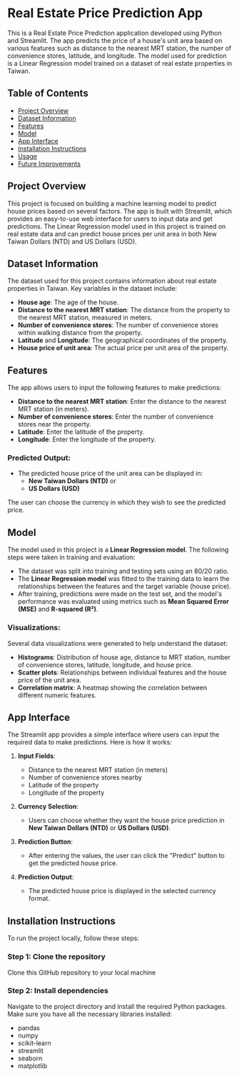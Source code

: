 # Real Estate Price Prediction App

This is a Real Estate Price Prediction application developed using Python and Streamlit. The app predicts the price of a house's unit area based on various features such as distance to the nearest MRT station, the number of convenience stores, latitude, and longitude. The model used for prediction is a Linear Regression model trained on a dataset of real estate properties in Taiwan.

## Table of Contents
- [Project Overview](#project-overview)
- [Dataset Information](#dataset-information)
- [Features](#features)
- [Model](#model)
- [App Interface](#app-interface)
- [Installation Instructions](#installation-instructions)
- [Usage](#usage)
- [Future Improvements](#future-improvements)

## Project Overview

This project is focused on building a machine learning model to predict house prices based on several factors. The app is built with Streamlit, which provides an easy-to-use web interface for users to input data and get predictions. The Linear Regression model used in this project is trained on real estate data and can predict house prices per unit area in both New Taiwan Dollars (NTD) and US Dollars (USD).

## Dataset Information

The dataset used for this project contains information about real estate properties in Taiwan. Key variables in the dataset include:
- **House age**: The age of the house.
- **Distance to the nearest MRT station**: The distance from the property to the nearest MRT station, measured in meters.
- **Number of convenience stores**: The number of convenience stores within walking distance from the property.
- **Latitude** and **Longitude**: The geographical coordinates of the property.
- **House price of unit area**: The actual price per unit area of the property.

## Features

The app allows users to input the following features to make predictions:
- **Distance to the nearest MRT station**: Enter the distance to the nearest MRT station (in meters).
- **Number of convenience stores**: Enter the number of convenience stores near the property.
- **Latitude**: Enter the latitude of the property.
- **Longitude**: Enter the longitude of the property.

### Predicted Output:
- The predicted house price of the unit area can be displayed in:
  - **New Taiwan Dollars (NTD)** or
  - **US Dollars (USD)**

The user can choose the currency in which they wish to see the predicted price.

## Model

The model used in this project is a **Linear Regression model**. The following steps were taken in training and evaluation:
- The dataset was split into training and testing sets using an 80/20 ratio.
- The **Linear Regression model** was fitted to the training data to learn the relationships between the features and the target variable (house price).
- After training, predictions were made on the test set, and the model's performance was evaluated using metrics such as **Mean Squared Error (MSE)** and **R-squared (R²)**.

### Visualizations:

Several data visualizations were generated to help understand the dataset:
- **Histograms**: Distribution of house age, distance to MRT station, number of convenience stores, latitude, longitude, and house price.
- **Scatter plots**: Relationships between individual features and the house price of the unit area.
- **Correlation matrix**: A heatmap showing the correlation between different numeric features.

## App Interface

The Streamlit app provides a simple interface where users can input the required data to make predictions. Here is how it works:

1. **Input Fields**:
   - Distance to the nearest MRT station (in meters)
   - Number of convenience stores nearby
   - Latitude of the property
   - Longitude of the property

2. **Currency Selection**:
   - Users can choose whether they want the house price prediction in **New Taiwan Dollars (NTD)** or **US Dollars (USD)**.

3. **Prediction Button**:
   - After entering the values, the user can click the "Predict" button to get the predicted house price.

4. **Prediction Output**:
   - The predicted house price is displayed in the selected currency format.

## Installation Instructions

To run the project locally, follow these steps:

### Step 1: Clone the repository
Clone this GitHub repository to your local machine

### Step 2: Install dependencies
Navigate to the project directory and install the required Python packages.
Make sure you have all the necessary libraries installed:
- pandas
- numpy
- scikit-learn
- streamlit
- seaborn
- matplotlib
